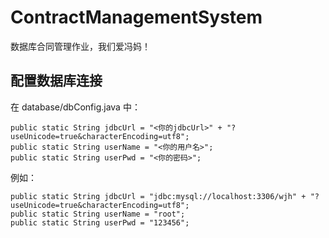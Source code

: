 # ContractManagementSystem
数据库合同管理作业，我们爱冯妈！
## 配置数据库连接
在 database/dbConfig.java 中：  
~~~
public static String jdbcUrl = "<你的jdbcUrl>" + "?useUnicode=true&characterEncoding=utf8";  
public static String userName = "<你的用户名>";
public static String userPwd = "<你的密码>";
~~~
例如：  
~~~
public static String jdbcUrl = "jdbc:mysql://localhost:3306/wjh" + "?useUnicode=true&characterEncoding=utf8";
public static String userName = "root";
public static String userPwd = "123456";
~~~
